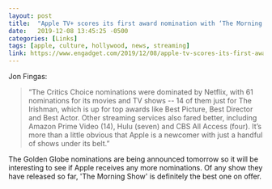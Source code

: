 ```yaml
---
layout: post
title:  "Apple TV+ scores its first award nomination with ‘The Morning Show’"
date:   2019-12-08 13:45:25 -0500
categories: [Links]
tags: [apple, culture, hollywood, news, streaming]
link: https://www.engadget.com/2019/12/08/apple-tv-scores-its-first-award-nomination-with-the-morning-sh/
---
```


Jon Fingas:

>“The Critics Choice nominations were dominated by Netflix, with 61 nominations
for its movies and TV shows -- 14 of them just for The Irishman, which is up
for top awards like Best Picture, Best Director and Best Actor. Other streaming
services also fared better, including Amazon Prime Video (14), Hulu (seven) and
CBS All Access (four). It’s more than a little obvious that Apple is a newcomer
with just a handful of shows under its belt.”

The Golden Globe nominations are being announced tomorrow so it will be interesting to see if Apple receives any more nominations. Of any show they have released so far, 'The Morning Show' is definitely the best one on offer.
